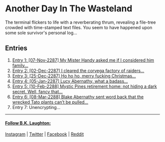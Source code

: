 # Another Day In The Wasteland

The terminal flickers to life with a reverberating thrum, revealing a file-tree crowded with time-stamped text files. You seem to have happened upon some sole survivor's personal log...

## Entries

1. [Entry 1: [07-Nov-2287] My Mister Handy asked me if I considered him family...](http://BKLaughton.com/AnotherDayInTheWasteland/entries/entry_1.html)
2. [Entry 2: [02-Dec-2287] I cleared the corvega factory of raiders...](../entries/entry_2.html)
3. [Entry 3: [25-Dec-2287] Ho ho ho, merry fucking Christmas...](/../entries/entry_3.html)
4. [Entry 4: [05-Jan-2287] Lucy Abernathy, what a badass...](../../entries/entry_4.html)
5. [Entry 5: [10-Feb-2288] Mystic Pines retirement home: not hiding a dark secret. Well, fancy that...](/../../entries/entry_5.html)
6. [Entry 6: [08-Mar-2288] Blake Abernathy sent word back that the wrecked Tato plants can’t be pulled...](../../../entries/entry_6.html)
7. Entry 7: Unencrypting...

---
#### [Follow B.K. Laughton:](http://bklaughton.com) 
[Instagram](http://instagram.com/BKLaughton) | [Twitter](http://twitter.com/bklaughton) | [Facebook](https://www.facebook.com/BK-Laughton-607374252750161/) | [Reddit](http://reddit.com/r/ArchDuke)
